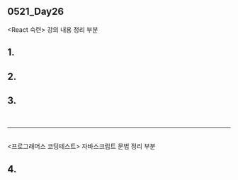 ## 0521_Day26

<React 숙련> 강의 내용 정리 부분

## 1.

## 2.

## 3.

<br>
<hr>
<br>
<프로그래머스 코딩테스트> 자바스크립트 문법 정리 부분

## 4.
